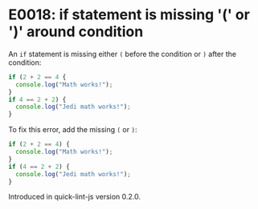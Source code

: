 # E0018: if statement is missing '(' or ')' around condition

An `if` statement is missing either `(` before the condition or `)` after the
condition:

```javascript
if (2 + 2 == 4 {
  console.log("Math works!");
}
if 4 == 2 + 2) {
  console.log("Jedi math works!");
}
```

To fix this error, add the missing `(` or `)`:

```javascript
if (2 + 2 == 4) {
  console.log("Math works!");
}
if (4 == 2 + 2) {
  console.log("Jedi math works!");
}
```

Introduced in quick-lint-js version 0.2.0.
